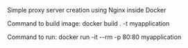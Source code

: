 Simple proxy server creation using Nginx inside Docker


Command to build image:  docker build . -t myapplication

Command to run: docker run -it --rm -p 80:80 myapplication
  
